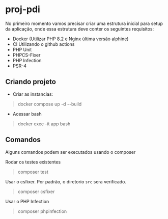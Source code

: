# proj-pdi

No primeiro momento vamos precisar criar uma estrutura inicial para setup da aplicação, onde essa estrutura deve conter os seguintes requisitos:

- Docker (Utilizar PHP 8.2 e Nginx última versão alphine)
- CI Utilizando o github actions
- PHP Unit
- PHPCS-Fixer
- PHP Infection
- PSR-4

## Criando projeto

- Criar as instancias: 
> docker compose up -d --build

- Acessar bash 
> docker exec -it app bash

## Comandos
Alguns comandos podem ser executados usando o composer

Rodar os testes existentes
> composer test

Usar o csfixer. Por padrão, o diretorio `src` sera verificado.
> composer csfixer

Usar o PHP Infection 
> composer phpinfection